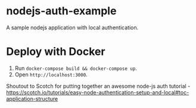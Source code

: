 # nodejs-auth-example
A sample nodejs application with local authentication. 

# Deploy with Docker
1. Run ```docker-compose build && docker-compose up```.
2. Open ```http://localhost:3000```.

Shoutout to Scotch for putting together an awesome node-js auth tutorial - 
https://scotch.io/tutorials/easy-node-authentication-setup-and-local#toc-application-structure
